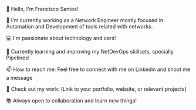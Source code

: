 👋 Hello, I'm Francisco Santos!

🚀 I'm currently working as a Network Engineer mostly focused in Automation and Development of tools related with networks.

💻 I'm passionate about technology and cars!

🌱 Currently learning and improving my NetDevOps skillsets, specially Pipelines!

📫 How to reach me: Feel free to connect with me on Linkedin and shoot me a message

🔗 Check out my work: [Link to your portfolio, website, or relevant projects]

📚 Always open to collaboration and learn new things!


